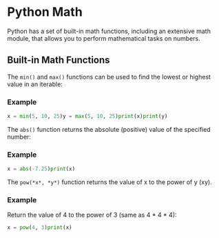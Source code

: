 
Python Math
===========


Python has a set of built-in math functions, including an extensive math module, that allows you to perform mathematical tasks on numbers.


Built-in Math Functions
-----------------------


The `min()` and `max()` functions can be used to find the lowest or highest value in an iterable:



### Example



```python
x = min(5, 10, 25)y = max(5, 10, 25)print(x)print(y)
```


The `abs()` function returns the absolute (positive) value of the specified number:



### Example



```python
x = abs(-7.25)print(x)
```


The `pow(*x*, *y*)` function returns the value of x to the power of y (xy).



### Example


Return the value of 4 to the power of 3 (same as 4 * 4 * 4):



```python
x = pow(4, 3)print(x)
```


